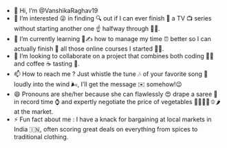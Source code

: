 - 👋 Hi, I’m @VanshikaRaghav19
- 👀 I’m interested 😜 in finding 🔍 out if I can ever finish 🏁 a TV 📺 series  without starting another one ☝ halfway through 🤷‍♀️.
- 🌱 I’m currently learning 📖✍️ how to manage my time ⏰ better so I can actually finish 🏁 all those online courses I started 🤞😌.
- 💞️ I’m looking to collaborate on a project that combines both coding 👩‍💻 and coffee ☕ tasting 🤭.
- 📫 How to reach me ? Just whistle the tune 🎶 of your favorite song 🎵 loudly  into the wind 🌬, I’ll get the message ✉️ somehow!😉
- 😄 Pronouns are she/her because she can flawlessly 😍 drape a saree 🥻 in record time ⌚ and expertly negotiate the price of vegetables 🥕🥒🧅🌰🫑🌶 at the market.
- ⚡ Fun fact about me : I have a knack for bargaining at local markets in India 🇮🇳, often scoring great deals on everything from spices to traditional clothing.

<!---
VanshikaRaghav19/VanshikaRaghav19 is a ✨ special ✨ repository because its `README.md` (this file) appears on your GitHub profile.
You can click the Preview link to take a look at your changes.
--->
